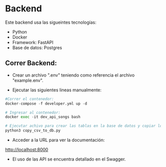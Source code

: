 # Backend

Este backend usa las sigueintes tecnologías:

- Python
- Docker
- Framework: FastAPI
- Base de datos: Postgres

## Correr Backend:

- Crear un archivo ".env" teniendo como referencia el archivo "example.env".

- Ejecutar las siguientes lineas manualmente:

```py
#Correr el contenedor:
docker-compose -f developer.yml up -d

# Ingresar al contenedor:
docker exec -it dev_api_songs bash

# Ejecutar achivo para crear las tablas en la base de datos y copiar los datos a la BD:
python3 copy_csv_to_db.py
```

- Acceder a la URL para ver la documentación:

[http://localhost:8000](http://localhost:8000)

- El uso de las API se encuentra detallado en el Swagger.

